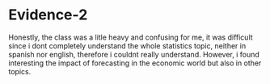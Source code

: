 # Evidence-2
Honestly, the class was a litle heavy and confusing for me, it was difficult since i dont completely understand the whole statistics topic, neither in spanish nor english, therefore i couldnt really understand. However, i found interesting the impact of forecasting in the economic world but also in other topics.
